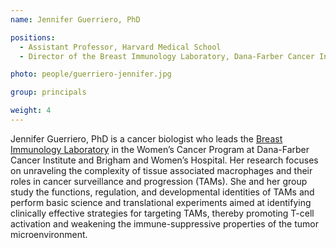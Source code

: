 ```yaml
---
name: Jennifer Guerriero, PhD

positions:
  - Assistant Professor, Harvard Medical School
  - Director of the Breast Immunology Laboratory, Dana-Farber Cancer Institute

photo: people/guerriero-jennifer.jpg

group: principals

weight: 4
---
```


Jennifer Guerriero, PhD is a cancer biologist who leads the [Breast Immunology Laboratory](https://breasttumorimmunologylab.dana-farber.org/) in the Women’s Cancer Program at Dana-Farber Cancer Institute and Brigham and Women’s Hospital. Her research focuses on unraveling the complexity of tissue associated macrophages and their roles in cancer surveillance and progression  (TAMs). She and her group study the functions, regulation, and developmental identities of TAMs and perform basic science and translational experiments aimed at identifying clinically effective strategies for targeting TAMs, thereby promoting T-cell activation and weakening the immune-suppressive properties of the tumor microenvironment.
